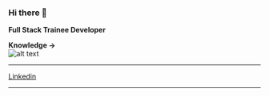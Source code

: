 ### Hi there 👋

**Full Stack Trainee Developer**

**Knowledge ->**<br/>
![alt text](http://www.w3.org/2000/svg)
<i class="devicon-react-original colored"></i>
_______
[Linkedin](https://www.linkedin.com/in/nicol%C3%A1s-mauber-a996121b9/)
_______
